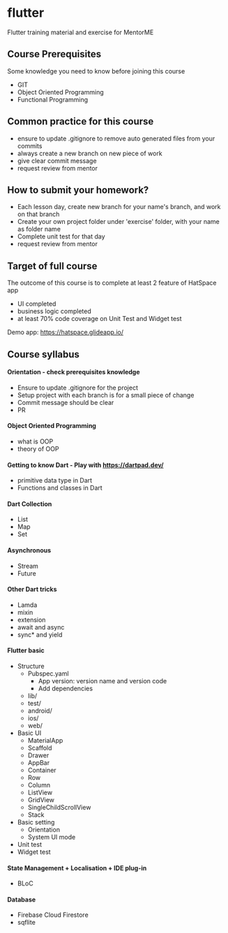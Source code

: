 # flutter
Flutter training material and exercise for MentorME

## Course Prerequisites
Some knowledge you need to know before joining this course
- GIT
- Object Oriented Programming
- Functional Programming

## Common practice for this course
- ensure to update .gitignore to remove auto generated files from your commits
- always create a new branch on new piece of work
- give clear commit message
- request review from mentor

## How to submit your homework?
- Each lesson day, create new branch for your name's branch, and work on that branch 
- Create your own project folder under 'exercise' folder, with your name as folder name
- Complete unit test for that day
- request review from mentor

## Target of full course
The outcome of this course is to complete at least 2 feature of HatSpace app
- UI completed
- business logic completed
- at least 70% code coverage on Unit Test and Widget test

Demo app: https://hatspace.glideapp.io/

## Course syllabus
#### Orientation - check prerequisites knowledge
- Ensure to update .gitignore for the project
- Setup project with each branch is for a small piece of change
- Commit message should be clear
- PR 

#### Object Oriented Programming
- what is OOP
- theory of OOP

#### Getting to know Dart - Play with https://dartpad.dev/
- primitive data type in Dart
- Functions and classes in Dart

#### Dart Collection
- List
- Map
- Set

#### Asynchronous
- Stream
- Future

#### Other Dart tricks
- Lamda
- mixin
- extension
- await and async
- sync* and yield

#### Flutter basic
- Structure
  - Pubspec.yaml
    - App version: version name and version code
    - Add dependencies
  - lib/
  - test/
  - android/
  - ios/
  - web/
- Basic UI
  - MaterialApp
  - Scaffold
  - Drawer
  - AppBar
  - Container
  - Row
  - Column
  - ListView
  - GridView
  - SingleChildScrollView
  - Stack
- Basic setting
  - Orientation
  - System UI mode
- Unit test
- Widget test

#### State Management + Localisation + IDE plug-in 
- BLoC

#### Database
- Firebase Cloud Firestore
- sqflite
